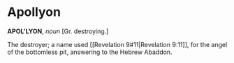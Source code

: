 # Apollyon

**APOL'LYON**, _noun_ \[Gr. destroying.\]

The destroyer; a name used [[Revelation 9#11|Revelation 9:11]], for the angel of the bottomless pit, answering to the Hebrew Abaddon.